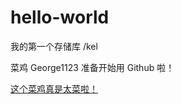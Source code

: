 # hello-world

我的第一个存储库 /kel

菜鸡 George1123 准备开始用 Github 啦！

[这个菜鸡真是太菜啦！](https://github.com/George1123s)

